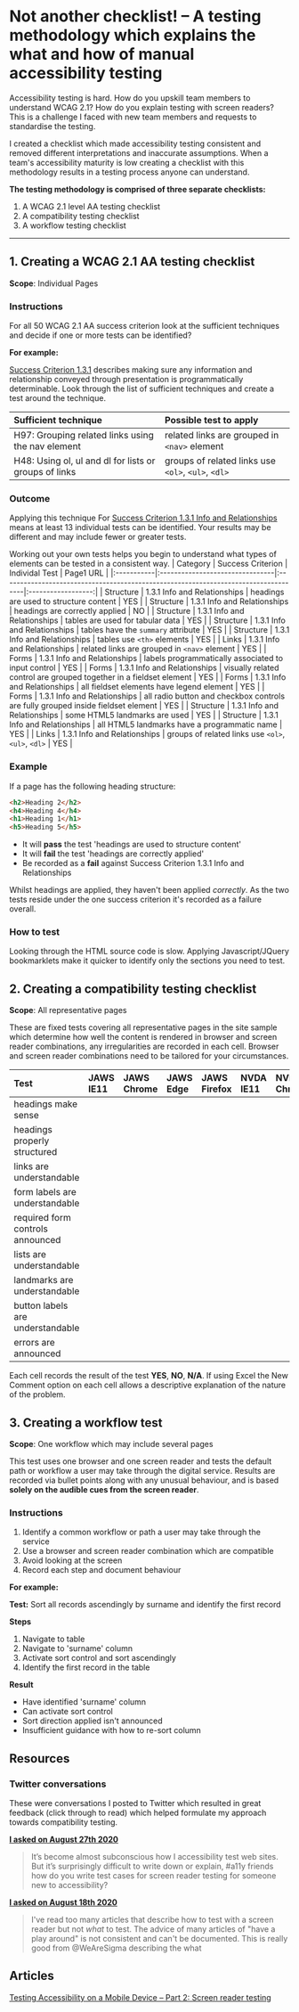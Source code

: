 # Not another checklist! – A testing methodology which explains the what and how of manual accessibility testing
Accessibility testing is hard. How do you upskill team members to understand WCAG 2.1? How do you explain testing with screen readers? This is a challenge I faced with new team members and requests to standardise the testing. 

I created a checklist which made accessibility testing consistent and removed different interpretations and inaccurate assumptions. When a team's accessibility maturity is low creating a checklist with this methodology results in a testing process anyone can understand.

**The testing methodology is comprised of three separate checklists:**
1. A WCAG 2.1 level AA testing checklist
2. A compatibility testing checklist
3. A workflow testing checklist

---

## 1. Creating a WCAG 2.1 AA testing checklist
**Scope**: Individual Pages

### Instructions
For all 50 WCAG 2.1 AA success criterion look at the sufficient techniques and decide if one or more tests can be identified?

**For example:**

[Success Criterion 1.3.1](https://www.w3.org/WAI/WCAG21/quickref/#info-and-relationships) describes making sure any information and relationship conveyed through presentation is programmatically determinable. Look through the list of sufficient techniques and create a test around the technique.

| Sufficient technique | Possible test to apply |
|:----------------------|:---------------|
| H97: Grouping related links using the nav element | related links are grouped in `<nav>` element |
| H48: Using ol, ul and dl for lists or groups of links | groups of related links use `<ol>`, `<ul>`, `<dl>` |

### Outcome
Applying this technique For [Success Criterion 1.3.1 Info and Relationships](https://www.w3.org/WAI/WCAG21/quickref/#info-and-relationships) means at least 13 individual tests can be identified. Your results may be different and may include fewer or greater tests.

Working out your own tests helps you begin to understand what types of elements can be tested in a consistent way.
| Category  | Success Criterion              | Individal Test                                                                               | Page1 URL | 
|:-----------|:--------------------------------|:------------------------------------------------------------------------------------|:------------------:|
| Structure | 1.3.1 Info and Relationships | headings are used to structure content                                           | YES | 
| Structure | 1.3.1 Info and Relationships   | headings are correctly applied                                                     | NO |
| Structure | 1.3.1 Info and Relationships   | tables are used for tabular data                                                 | YES |
| Structure | 1.3.1 Info and Relationships   | tables have the `summary` attribute                                                | YES |
| Structure | 1.3.1 Info and Relationships   | tables use `<th>` elements                                                           | YES |
| Links     | 1.3.1 Info and Relationships   | related links are grouped in `<nav>` element                                       | YES |
| Forms     | 1.3.1 Info and Relationships   | labels programmatically associated to input control                              | YES |
| Forms     | 1.3.1 Info and Relationships   | visually related control are grouped together in a fieldset element              | YES  |
| Forms     | 1.3.1 Info and Relationships   | all fieldset elements have legend element                                        | YES  |
| Forms     | 1.3.1 Info and Relationships   | all radio button and checkbox controls are fully grouped inside fieldset element | YES  |
| Structure | 1.3.1 Info and Relationships   | some HTML5 landmarks are used                                                      | YES  |
| Structure | 1.3.1 Info and Relationships   | all HTML5 landmarks have a programmatic name                                     | YES  |
| Links     | 1.3.1 Info and Relationships   | groups of related links use `<ol>`, `<ul>`, `<dl>`                                     | YES  |

### Example
If a page has the following heading structure:
```html
<h2>Heading 2</h2>
<h4>Heading 4</h4>
<h1>Heading 1</h1>
<h5>Heading 5</h5>
```
* It will **pass** the test 'headings are used to structure content'
* It will **fail** the test 'headings are correctly applied'
* Be recorded as a **fail** against Success Criterion 1.3.1 Info and Relationships 

Whilst headings are applied, they haven't been applied _correctly_. As the two tests reside under the one success criterion it's recorded as a failure overall.

### How to test
Looking through the HTML source code is slow. Applying Javascript/JQuery bookmarklets make it quicker to identify only the sections you need to test.

## 2. Creating a compatibility testing checklist
**Scope**: All representative pages

These are fixed tests covering all representative pages in the site sample which determine how well the content is rendered in browser and screen reader combinations, any irregularities are recorded in each cell. Browser and screen reader combinations need to be tailored for your circumstances.

| Test                             | JAWS IE11 | JAWS Chrome | JAWS Edge | JAWS Firefox | NVDA IE11 | NVDA Chrome | NVDA Edge | NVDA Firefox |
|:----------------------------------|:-------------|:---------------|:-------------|:----------------|:-------------|:---------------|:-------------|:----------------|
| headings make sense              |             |               |             |                |             |               |             |                |
| headings properly structured     |             |               |             |                |             |               |             |                |
| links are understandable         |             |               |             |                |             |               |             |                |
| form labels are understandable   |             |               |             |                |             |               |             |                |
| required form controls announced |             |               |             |                |             |               |             |                |
| lists are understandable         |             |               |             |                |             |               |             |                |
| landmarks are understandable     |             |               |             |                |             |               |             |                |
| button labels are understandable |             |               |             |                |             |               |             |                |
| errors are announced             |             |               |             |                |             |               |             |                |

Each cell records the result of the test **YES**, **NO**, **N/A**. If using Excel the New Comment option on each cell allows a descriptive explanation of the nature of the problem.

## 3. Creating a workflow test
**Scope**: One workflow which may include several pages

This test uses one browser and one screen reader and tests the default path or workflow a user may take through the digital service. Results are recorded via bullet points along with any unusual behaviour, and is based **solely on the audible cues from the screen reader**.

### Instructions
1. Identify a common workflow or path a user may take through the service
2. Use a browser and screen reader combination which are compatible
3. Avoid looking at the screen
4. Record each step and document behaviour

**For example:**

**Test:** Sort all records ascendingly by surname and identify the first record

**Steps**
1. Navigate to table
2. Navigate to 'surname' column
3. Activate sort control and sort ascendingly
4. Identify the first record in the table

**Result**
* Have identified 'surname' column
* Can activate sort control 
* Sort direction applied isn't announced
* Insufficient guidance with how to re-sort column

## Resources
### Twitter conversations
These were conversations I posted to Twitter which resulted in great feedback (click through to read) which helped formulate my approach towards compatibility testing.

[**I asked on August 27th 2020**](https://twitter.com/MrRossMullen/status/1298901256337895424?s=20)
> It’s become almost subconscious how I accessibility test web sites. But it’s surprisingly difficult to write down or explain, #a11y friends how do you write test cases for screen reader testing for someone new to accessibility?

[**I asked on August 18th 2020**](https://twitter.com/MrRossMullen/status/1295548417024733185?s=20)
> I've read too many articles that describe how to test with a screen reader but not *what* to test. The advice of many articles of "have a play around" is not consistent and can't be documented. This is really good from @WeAreSigma describing the what

## Articles
[Testing Accessibility on a Mobile Device – Part 2: Screen reader testing](https://www.designedbysigma.com/news-and-thoughts/testing-accessibility-on-a-mobile-device-part-2-screen-reader-testing/)
